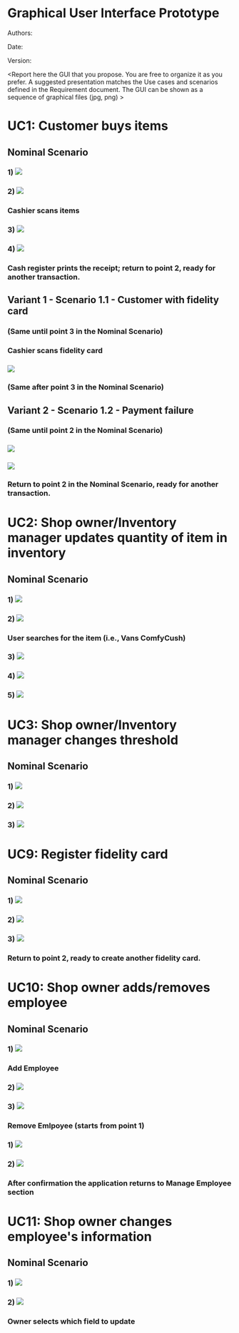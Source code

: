 # Graphical User Interface Prototype  

Authors:

Date:

Version:

\<Report here the GUI that you propose. You are free to organize it as you prefer. A suggested presentation matches the Use cases and scenarios defined in the Requirement document. The GUI can be shown as a sequence of graphical files (jpg, png)  >

# UC1: Customer buys items
## Nominal Scenario
### 1) ![](Images/Menu_selection_cashregister.png)
### 2) ![](Images/Cash_register_empty.png)
### Cashier scans items
### 3) ![](Images/Cash_register_full.png)
### 4) ![](Images/Print_receipt.png)
### Cash register prints the receipt; return to point 2, ready for another transaction.

## Variant 1 - Scenario 1.1 - Customer with fidelity card
### (Same until point 3 in the Nominal Scenario)
### Cashier scans fidelity card
### ![](Images/Cash_register_full_fc.png)
### (Same after point 3 in the Nominal Scenario)

## Variant 2 - Scenario 1.2 - Payment failure
### (Same until point 2 in the Nominal Scenario)
### ![](Images/Abort_transaction.png)
### ![](Images/Abort_confirm.png)
### Return to point 2 in the Nominal Scenario, ready for another transaction.

# UC2: Shop owner/Inventory manager updates quantity of item in inventory
## Nominal Scenario
### 1) ![](Images/Menu_selection_catalogue.png)
### 2) ![](Images/Catalogue.png)
### User searches for the item (i.e., Vans ComfyCush)
### 3) ![](Images/Select_item.png)
### 4) ![](Images/Item.png)
### 5) ![](Images/Modify_quantity.png)

# UC3: Shop owner/Inventory manager changes threshold
## Nominal Scenario
### 1) ![](Images/Menu_selection_catalogue.png)
### 2) ![](Images/Catalogue.png)
### 3) ![](Images/Modify_threshold.png)

# UC9: Register fidelity card
## Nominal Scenario
### 1) ![](Images/Select_cash_register.png)
### 2) ![](Images/Select_create_new_fidelity.png)
### 3) ![](Images/add_costumer_info.png)
### Return to point 2, ready to create another fidelity card.

# UC10: Shop owner adds/removes employee
## Nominal Scenario
### 1) ![](Images/select_manage_employee.png)
### Add Employee
### 2) ![](Images/add_employee_button.png)
### 3) ![](Images/add_employee_fields.png)
### Remove Emlpoyee (starts from point 1)
### 1) ![](Images/delete_field_employee.png)
### 2) ![](Images/confirm_employee_removal.png)
### After confirmation the application returns to Manage Employee section

# UC11: Shop owner changes employee's information
## Nominal Scenario
### 1) ![](Images/select_manage_employee.png)
### 2) ![](Images/employee_field_change.png)
### Owner selects which field to update


